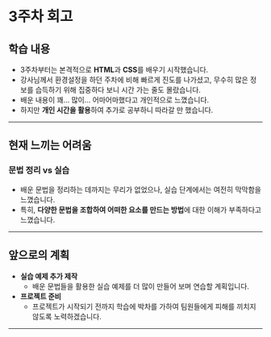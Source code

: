 # 3주차 회고

## 학습 내용

- 3주차부터는 본격적으로 **HTML**과 **CSS**를 배우기 시작했습니다.
- 강사님께서 환경설정을 하던 주차에 비해 빠르게 진도를 나가셨고, 무수히 많은 정보를 습득하기 위해 집중하다 보니 시간 가는 줄도 몰랐습니다.
- 배운 내용이 꽤... 많이... 어마어마했다고 개인적으로 느꼈습니다.
- 하지만 **개인 시간을 활용**하여 추가로 공부하니 따라갈 만 했습니다.

---

## 현재 느끼는 어려움

### 문법 정리 vs 실습

- 배운 문법을 정리하는 데까지는 무리가 없었으나, 실습 단계에서는 여전히 막막함을 느꼈습니다.
- 특히, **다양한 문법을 조합하여 어떠한 요소를 만드는 방법**에 대한 이해가 부족하다고 느꼈습니다.

---

## 앞으로의 계획

- **실습 예제 추가 제작**
  - 배운 문법들을 활용한 실습 예제를 더 많이 만들어 보며 연습할 계획입니다.
- **프로젝트 준비**
  - 프로젝트가 시작되기 전까지 학습에 박차를 가하여 팀원들에게 피해를 끼치지 않도록 노력하겠습니다.

---
